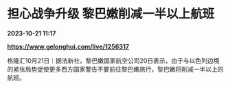 # 担心战争升级 黎巴嫩削减一半以上航班

**2023-10-21 11:17**

**https://www.gelonghui.com/live/1256317**

格隆汇10月21日｜据法新社，黎巴嫩国家航空公司20日表示，由于与以色列边境的紧张局势促使更多西方国家警告不要前往黎巴嫩旅行，黎巴嫩将削减一半以上的航班。
